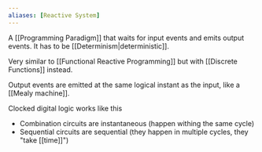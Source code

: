 ```yaml
---
aliases: [Reactive System]
---
```


A [[Programming Paradigm]] that waits for input events and emits output events. It has to be [[Determinism|deterministic]].

Very similar to [[Functional Reactive Programming]] but with [[Discrete Functions]] instead.

Output events are emitted at the same logical instant as the input, like a [[Mealy machine]].

Clocked digital logic works like this

- Combination circuits are instantaneous (happen withing the same cycle)
- Sequential circuits are sequential (they happen in multiple cycles, they "take [[time]]")

